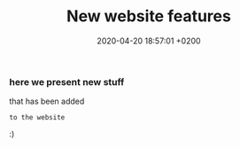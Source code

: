 ﻿---
layout: post
title:  "New website features"
date:   2020-04-20 18:57:01 +0200
categories: synthball
---

### here we present new stuff

that has been added

	to the website

  :)